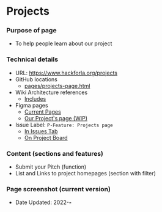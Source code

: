 # Projects

### Purpose of page
* To help people learn about our project

### Technical details
* URL: https://www.hackforla.org/projects
* GitHub locations
  * [pages/projects-page.html](https://github.com/hackforla/website/blob/gh-pages/pages/projects-page.html)
* Wiki Architecture references
  * [Includes](Hack-for-LA's-Site-Architecture#includes)
* Figma pages 
  * [Current Pages](https://www.figma.com/file/0RRPy1Ph7HafI3qOITg0Mr/Hack-for-LA-Website?node-id=3464%3A0)
  * [Our Project's page (WIP)](https://www.figma.com/file/0RRPy1Ph7HafI3qOITg0Mr/Hack-for-LA-Website?node-id=532%3A1454)
* Issue Label:  ```P-Feature: Projects page```
  * [In Issues Tab](https://github.com/hackforla/website/issues?q=is%3Aopen+is%3Aissue+label%3A%22P-Feature%3A+Projects+page%22)
  * [On Project Board](https://github.com/hackforla/website/projects/7?card_filter_query=label%3A%22p-feature%3A+projects+page%22)

### Content (sections and features)
* Submit your Pitch (function)
* List and Links to project homepages (section with filter)


### Page screenshot (current version)
- Date Updated: 2022-__-__


